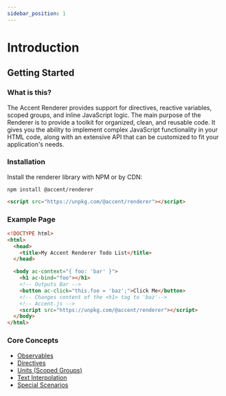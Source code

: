 ```yaml
---
sidebar_position: 1
---
```


# Introduction

## Getting Started

### What is this?

The Accent Renderer provides support for directives, reactive variables, scoped groups, and inline JavaScript logic. The main purpose of the Renderer is to provide a toolkit for organized, clean, and reusable code. It gives you the ability to implement complex JavaScript functionality in your HTML code, along with an extensive API that can be customized to fit your application's needs.

### Installation

Install the renderer library with NPM or by CDN:

```shell
npm install @accent/renderer
```

```html
<script src="https://unpkg.com/@accent/renderer"></script>
```

### Example Page

```html
<!DOCTYPE html>
<html>
  <head>
    <title>My Accent Renderer Todo List</title>
  </head>

  <body ac-context="{ foo: 'bar' }">
    <h1 ac-bind="foo"></h1>
    <!-- Outputs Bar -->
    <button ac-click="this.foo = 'baz';">Click Me</button>
    <!-- Changes content of the <h1> tag to 'baz'-->
    <!-- Accent.js -->
    <script src="https://unpkg.com/@accent/renderer"></script>
  </body>
</html>
```

### Core Concepts

- [Observables](observables)
- [Directives](directives)
- [Units (Scoped Groups)](units)
- [Text Interpolation](text-interpolation)
- [Special Scenarios](special-scenarios)
